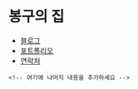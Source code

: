 # 봉구의 집

<!DOCTYPE html>
<html lang="ko">
<head>
    <meta charset="UTF-8">
    <meta name="viewport" content="width=device-width, initial-scale=1.0">
    <!-- 스타일 시트를 여기에 추가하세요 -->
</head>
<body>
    <!-- 내비게이션 메뉴 시작 -->
    <nav>
        <ul>
            <li><a href="blog.html">블로그</a></li>
            <li><a href="portfolio.html">포트폴리오</a></li>
            <li><a href="#contact">연락처</a></li>
        </ul>
    </nav>
    <!-- 내비게이션 메뉴 종료 -->

    <!-- 여기에 나머지 내용을 추가하세요 -->

</body>
</html>
